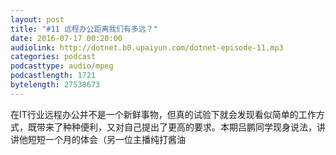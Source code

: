 ```yaml
---
layout: post
title: "#11 远程办公距离我们有多远？"
date: 2016-07-17 00:20:00
audiolink: http://dotnet.b0.upaiyun.com/dotnet-episode-11.mp3
categories: podcast 
podcasttype: audio/mpeg
podcastlength: 1721 
bytelength: 27538673 
---
```


在IT行业远程办公并不是一个新鲜事物，但真的试验下就会发现看似简单的工作方式，既带来了种种便利，又对自己提出了更高的要求。本期吕鹏同学现身说法，讲讲他短短一个月的体会（另一位主播纯打酱油